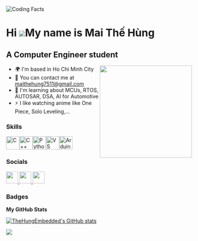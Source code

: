 ![Coding Facts](https://www.21kschool.com/lk/wp-content/uploads/sites/24/2023/11/15-Facts-About-Coding-Every-Kid-Should-Know.png)

Hi ![](https://user-images.githubusercontent.com/18350557/176309783-0785949b-9127-417c-8b55-ab5a4333674e.gif)My name is Mai Thế Hùng
====================================================================================================================================

A Computer Engineer student
---------------------------

<img align="right" src="https://media4.giphy.com/media/JIX9t2j0ZTN9S/giphy.gif" width="250">

- 🌍 I'm based in Ho Chi Minh City
- 📧 You can contact me at [maithehung7511@gmail.com](mailto:maithehung7511@gmail.com)
- 🔎 I'm learning about MCUs, RTOS, AUTOSAR, DSA, AI for Automotive
- ⚡ I like watching anime like One Piece, Solo Leveling,...


### Skills


<p align="left">
<a href="https://docs.microsoft.com/en-us/cpp/?view=msvc-170" target="_blank" rel="noreferrer"><img src="https://raw.githubusercontent.com/danielcranney/readme-generator/main/public/icons/skills/c-colored.svg" width="36" height="36" alt="C" /></a><a href="https://docs.microsoft.com/en-us/cpp/?view=msvc-170" target="_blank" rel="noreferrer"><img src="https://raw.githubusercontent.com/danielcranney/readme-generator/main/public/icons/skills/cplusplus-colored.svg" width="36" height="36" alt="C++" /></a><a href="https://www.python.org/" target="_blank" rel="noreferrer"><img src="https://raw.githubusercontent.com/danielcranney/readme-generator/main/public/icons/skills/python-colored.svg" width="36" height="36" alt="Python" /></a><a href="https://code.visualstudio.com/" target="_blank" rel="noreferrer"><img src="https://raw.githubusercontent.com/danielcranney/readme-generator/main/public/icons/skills/visualstudiocode.svg" width="36" height="36" alt="VS Code" /></a><a href="https://store.arduino.cc/?gclid=Cj0KCQjw2eilBhCCARIsAG0Pf8uueBifykWcsSS4LPESeGQfxGVKJYnzV7bz471XfknQJy_1VINVWM8aAkLtEALw_wcB" target="_blank" rel="noreferrer"><img src="https://raw.githubusercontent.com/danielcranney/readme-generator/main/public/icons/skills/arduino-colored.svg" width="36" height="36" alt="Arduino" /></a>
</p>


### Socials

<p align="left"> <a href="https://www.facebook.com/mai.the.hung.266135?locale=vi_VN" target="_blank" rel="noreferrer"> <picture> <source media="(prefers-color-scheme: dark)" srcset="https://raw.githubusercontent.com/danielcranney/readme-generator/main/public/icons/socials/facebook-dark.svg" /> <source media="(prefers-color-scheme: light)" srcset="https://raw.githubusercontent.com/danielcranney/readme-generator/main/public/icons/socials/facebook.svg" /> <img src="https://raw.githubusercontent.com/danielcranney/readme-generator/main/public/icons/socials/facebook.svg" width="32" height="32" /> </picture> </a> <a href="https://www.github.com/TheHungEmbedded" target="_blank" rel="noreferrer"> <picture> <source media="(prefers-color-scheme: dark)" srcset="https://raw.githubusercontent.com/danielcranney/readme-generator/main/public/icons/socials/github-dark.svg" /> <source media="(prefers-color-scheme: light)" srcset="https://raw.githubusercontent.com/danielcranney/readme-generator/main/public/icons/socials/github.svg" /> <img src="https://raw.githubusercontent.com/danielcranney/readme-generator/main/public/icons/socials/github.svg" width="32" height="32" /> </picture> </a> <a href="https://www.x.com/Hung_UIT_CE" target="_blank" rel="noreferrer"> <picture> <source media="(prefers-color-scheme: dark)" srcset="https://raw.githubusercontent.com/danielcranney/readme-generator/main/public/icons/socials/twitter-dark.svg" /> <source media="(prefers-color-scheme: light)" srcset="https://raw.githubusercontent.com/danielcranney/readme-generator/main/public/icons/socials/twitter.svg" /> <img src="https://raw.githubusercontent.com/danielcranney/readme-generator/main/public/icons/socials/twitter.svg" width="32" height="32" /> </picture> </a></p>

### Badges

<b>My GitHub Stats</b>

<a href="http://www.github.com/TheHungEmbedded"><img src="https://github-readme-stats.vercel.app/api?username=TheHungEmbedded&show_icons=true&hide=&count_private=true&title_color=3382ed&text_color=3382ed&icon_color=ffffff&bg_color=1c1917&hide_border=true&show_icons=true" alt="TheHungEmbedded's GitHub stats" /></a>

<a href="http://www.github.com/TheHungEmbedded"><img src="https://github-readme-streak-stats.herokuapp.com/?user=TheHungEmbedded&stroke=3382ed&background=1c1917&ring=3382ed&fire=3382ed&currStreakNum=3382ed&currStreakLabel=3382ed&sideNums=3382ed&sideLabels=3382ed&dates=3382ed&hide_border=true" /></a>
